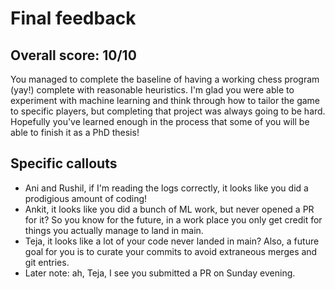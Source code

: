 # Final feedback

## Overall score: 10/10

You managed to complete the baseline of having a working chess program (yay!)
complete with reasonable heuristics. I'm glad you were able to experiment with
machine learning and think through how to tailor the game to specific players,
but completing that project was always going to be hard. Hopefully you've
learned enough in the process that some of you will be able to finish it as a
PhD thesis!

## Specific callouts

* Ani and Rushil, if I'm reading the logs correctly, it looks like you did a
  prodigious amount of coding!
* Ankit, it looks like you did a bunch of ML work, but never opened a PR for
  it? So you know for the future, in a work place you only get credit for
  things you actually manage to land in main.
* Teja, it looks like a lot of your code never landed in main? Also, a future
  goal for you is to curate your commits to avoid extraneous merges and git
  entries.
* Later note: ah, Teja, I see you submitted a PR on Sunday evening.
